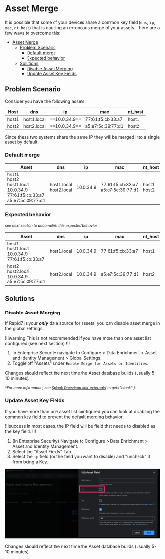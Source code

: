 # Asset Merge

 It is possible that some of your devices share a common key field (`dns`, `ip`, `mac`, `nt_host`) that is causing an erroneous merge of your assets. There are a few ways to overcome this:

- [Asset Merge](#asset-merge)
  - [Problem Scenario](#problem-scenario)
    - [Default merge](#default-merge)
    - [Expected behavior](#expected-behavior)
  - [Solutions](#solutions)
    - [Disable Asset Merging](#disable-asset-merging)
    - [Update Asset Key Fields](#update-asset-key-fields)

## Problem Scenario

Consider you have the following assets:

Host | dns | ip | mac | nt_host
---- | --- | -- | --- | -------
host1 | host1.local | ==10.0.34.9== | 77:61:f5:cb:33:a7 | host1
host2 | host2.local | ==10.0.34.9== | a5:e7:5c:39:77:d1 | host2

Since these two systems share the same IP they will be merged into a single asset by default.

### Default merge

Asset | dns | ip | mac | nt_host
----- | --- | -- | --- | -------
host1<br>host2<br>host1.local<br>10.0.34.9<br>77:61:f5:cb:33:a7<br>a5:e7:5c:39:77:d1 | host1.local<br>host2.local | 10.0.34.9 | 77:61:f5:cb:33:a7<br>a5:e7:5c:39:77:d1 | host1<br>host2

### Expected behavior

<small>_see next section to accomplish this expected behavior_</small>

Asset | dns | ip | mac | nt_host
----- | --- | -- | --- | -------
host1<br>host1.local<br>10.0.34.9<br>77:61:f5:cb:33:a7 | host1.local | 10.0.34.9 | 77:61:f5:cb:33:a7 | host1
host2<br>host2.local<br>10.0.34.9<br>a5:e7:5c:39:77:d1 | host2.local | 10.0.34.9 | a5:e7:5c:39:77:d1 | host2

## Solutions

### Disable Asset Merging

If Rapid7 is your **_only_** data source for assets, you can disable asset merge in the global settings.

!!!warning This is not recommended if you have more than one asset list configured (see next section)
!!!

1. In Enterprise Security navigate to Configure > Data Enrichment > Asset and Identity Management > Global Settings.
2. Toggle off "Assets" under `Enable Merge for Assets or Identities`.

Changes should reflect the next time the Asset database builds (usually 5-10 minutes).

<small>\*_For more information, see [Splunk Docs:icon-link-external:](https://docs.splunk.com/Documentation/ES/latest/Admin/Merge){ target="blank" }._</small>

### Update Asset Key Fields

If you have more than one asset list configured you can look at disabling the common key field to prevent the default merging behavior.

!!!success In most cases, the IP field will be field that needs to disabled as the key field.
!!!

1. (In Enterprise Security) Navigate to Configure > Data Enrichment > Asset and Identity Management.
1. Select the "Asset Fields" Tab.
1. Select the `ip` field (or the field you want to disable) and "uncheck" it from being a Key.

![Disable Asset Key by unchecking "Key"](../static/asset-key-field.png)

Changes should reflect the next time the Asset database builds (usually 5-10 minutes).
